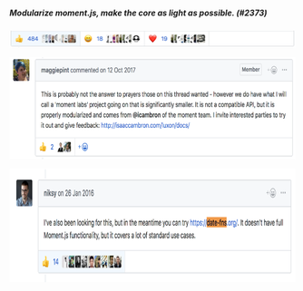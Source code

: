 ##### Modularize moment.js, make the core as light as possible. (#2373)

<a target="_blank" href="https://github.com/moment/moment/issues/2373"><img style="border: 0" src="../images/pr-likes.png" /></a>


<a target="_blank" href="https://github.com/moment/moment/issues/2373"><img style="border: 0; height: 180px" src="../images/luxon.png" /></a>

<a target="_blank" href="https://github.com/moment/moment/issues/2373"><img style="border: 0; height: 200px" src="../images/date-fns-alternative.png" /></a>
